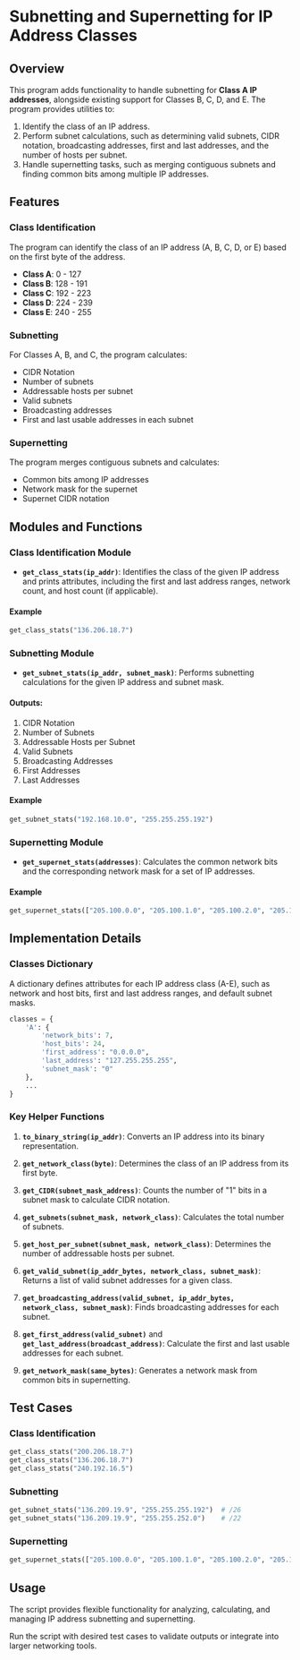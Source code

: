 # Subnetting and Supernetting for IP Address Classes

## Overview
This program adds functionality to handle subnetting for **Class A IP addresses**, alongside existing support for Classes B, C, D, and E. The program provides utilities to:

1. Identify the class of an IP address.
2. Perform subnet calculations, such as determining valid subnets, CIDR notation, broadcasting addresses, first and last addresses, and the number of hosts per subnet.
3. Handle supernetting tasks, such as merging contiguous subnets and finding common bits among multiple IP addresses.

## Features

### Class Identification
The program can identify the class of an IP address (A, B, C, D, or E) based on the first byte of the address.
- **Class A**: 0 - 127
- **Class B**: 128 - 191
- **Class C**: 192 - 223
- **Class D**: 224 - 239
- **Class E**: 240 - 255

### Subnetting
For Classes A, B, and C, the program calculates:
- CIDR Notation
- Number of subnets
- Addressable hosts per subnet
- Valid subnets
- Broadcasting addresses
- First and last usable addresses in each subnet

### Supernetting
The program merges contiguous subnets and calculates:
- Common bits among IP addresses
- Network mask for the supernet
- Supernet CIDR notation

## Modules and Functions
### Class Identification Module
- **`get_class_stats(ip_addr)`**:
  Identifies the class of the given IP address and prints attributes, including the first and last address ranges, network count, and host count (if applicable).

#### Example
```python
get_class_stats("136.206.18.7")
```

### Subnetting Module
- **`get_subnet_stats(ip_addr, subnet_mask)`**:
  Performs subnetting calculations for the given IP address and subnet mask.

#### Outputs:
1. CIDR Notation
2. Number of Subnets
3. Addressable Hosts per Subnet
4. Valid Subnets
5. Broadcasting Addresses
6. First Addresses
7. Last Addresses

#### Example
```python
get_subnet_stats("192.168.10.0", "255.255.255.192")
```

### Supernetting Module
- **`get_supernet_stats(addresses)`**:
  Calculates the common network bits and the corresponding network mask for a set of IP addresses.

#### Example
```python
get_supernet_stats(["205.100.0.0", "205.100.1.0", "205.100.2.0", "205.100.3.0"])
```

## Implementation Details
### Classes Dictionary
A dictionary defines attributes for each IP address class (A-E), such as network and host bits, first and last address ranges, and default subnet masks.

```python
classes = {
    'A': {
        'network_bits': 7,
        'host_bits': 24,
        'first_address': "0.0.0.0",
        'last_address': "127.255.255.255",
        'subnet_mask': "0"
    },
    ...
}
```

### Key Helper Functions
1. **`to_binary_string(ip_addr)`**:
   Converts an IP address into its binary representation.

2. **`get_network_class(byte)`**:
   Determines the class of an IP address from its first byte.

3. **`get_CIDR(subnet_mask_address)`**:
   Counts the number of "1" bits in a subnet mask to calculate CIDR notation.

4. **`get_subnets(subnet_mask, network_class)`**:
   Calculates the total number of subnets.

5. **`get_host_per_subnet(subnet_mask, network_class)`**:
   Determines the number of addressable hosts per subnet.

6. **`get_valid_subnet(ip_addr_bytes, network_class, subnet_mask)`**:
   Returns a list of valid subnet addresses for a given class.

7. **`get_broadcasting_address(valid_subnet, ip_addr_bytes, network_class, subnet_mask)`**:
   Finds broadcasting addresses for each subnet.

8. **`get_first_address(valid_subnet)`** and **`get_last_address(broadcast_address)`**:
   Calculate the first and last usable addresses for each subnet.

9. **`get_network_mask(same_bytes)`**:
   Generates a network mask from common bits in supernetting.

## Test Cases
### Class Identification
```python
get_class_stats("200.206.18.7")
get_class_stats("136.206.18.7")
get_class_stats("240.192.16.5")
```

### Subnetting
```python
get_subnet_stats("136.209.19.9", "255.255.255.192")  # /26
get_subnet_stats("136.209.19.9", "255.255.252.0")    # /22
```

### Supernetting
```python
get_supernet_stats(["205.100.0.0", "205.100.1.0", "205.100.2.0", "205.100.3.0"])
```

## Usage
The script provides flexible functionality for analyzing, calculating, and managing IP address subnetting and supernetting.

Run the script with desired test cases to validate outputs or integrate into larger networking tools.

